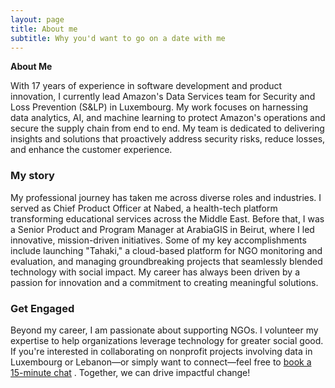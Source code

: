 ```yaml
---
layout: page
title: About me
subtitle: Why you'd want to go on a date with me
---
```

**About Me**

With 17 years of experience in software development and product innovation, I currently lead Amazon's Data Services team for Security and Loss Prevention (S&LP) in Luxembourg. My work focuses on harnessing data analytics, AI, and machine learning to protect Amazon's operations and secure the supply chain from end to end. My team is dedicated to delivering insights and solutions that proactively address security risks, reduce losses, and enhance the customer experience.

### My story
My professional journey has taken me across diverse roles and industries. I served as Chief Product Officer at Nabed, a health-tech platform transforming educational services across the Middle East. Before that, I was a Senior Product and Program Manager at ArabiaGIS in Beirut, where I led innovative, mission-driven initiatives. Some of my key accomplishments include launching "Tahaki," a cloud-based platform for NGO monitoring and evaluation, and managing groundbreaking projects that seamlessly blended technology with social impact. My career has always been driven by a passion for innovation and a commitment to creating meaningful solutions.
### Get Engaged
Beyond my career, I am passionate about supporting NGOs. I volunteer my expertise to help organizations leverage technology for greater social good. If you're interested in collaborating on nonprofit projects involving data in Luxembourg or Lebanon—or simply want to connect—feel free to [book a 15-minute chat](/officehours) . Together, we can drive impactful change!
